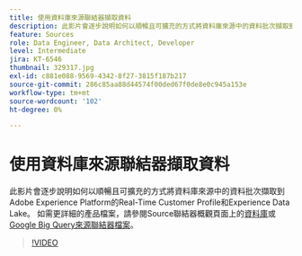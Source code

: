```yaml
---
title: 使用資料庫來源聯結器擷取資料
description: 此影片會逐步說明如何以順暢且可擴充的方式將資料庫來源中的資料批次擷取到Adobe Experience Platform的Real-Time Customer Profile和Experience Data Lake。
feature: Sources
role: Data Engineer, Data Architect, Developer
level: Intermediate
jira: KT-6546
thumbnail: 329317.jpg
exl-id: c881e088-9569-4342-8f27-3815f187b217
source-git-commit: 286c85aa88d44574f00ded67f0de8e0c945a153e
workflow-type: tm+mt
source-wordcount: '102'
ht-degree: 0%

---
```


# 使用資料庫來源聯結器擷取資料

此影片會逐步說明如何以順暢且可擴充的方式將資料庫來源中的資料批次擷取到Adobe Experience Platform的Real-Time Customer Profile和Experience Data Lake。 如需更詳細的產品檔案，請參閱Source聯結器概觀頁面上的[資料庫](https://experienceleague.adobe.com/docs/experience-platform/sources/home.html?lang=zh-Hant#database)或[Google Big Query來源聯結器檔案](https://experienceleague.adobe.com/docs/experience-platform/sources/ui-tutorials/create/databases/bigquery.html?lang=zh-Hant)。

>[!VIDEO](https://video.tv.adobe.com/v/329317?learn=on&enablevpops)
